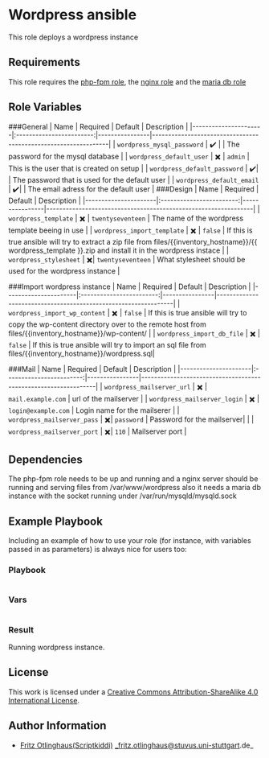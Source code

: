 # Wordpress ansible

This role deploys a wordpress instance 


## Requirements

This role requires the [php-fpm role](https://github.com/stuvusIT/php-fpm), the [nginx role](https://github.com/stuvusIT/nginx) and the [maria db role](https://github.com/stuvusIT/mariadb)


## Role Variables

###General
| Name                 | Required                 | Default        | Description                                                    |
|----------------------|:------------------------:|----------------|----------------------------------------------------------------|
| `wordpress_mysql_password`      | :heavy_check_mark:       |         | The password for the mysql database                             |
| `wordpress_default_user` | :heavy_multiplication_x:       | `admin`        | This is the user that is created on setup |
| `wordpress_default_password`      | :heavy_check_mark:|                | The password that is used for the default user |
| `wordpress_default_email`      | :heavy_check_mark:|                | The email adress for the default user |
###Design
| Name                 | Required                 | Default        | Description                                                    |
|----------------------|:------------------------:|----------------|----------------------------------------------------------------|
| `wordpress_template`      | :heavy_multiplication_x:       |    `twentyseventeen`     | The name of the wordpress template beeing in use                           |
| `wordpress_import_template` | :heavy_multiplication_x:       | `false`        | If this is true ansible will try to extract a zip file from  files/{{inventory_hostname}}/{{ wordpress_template }}.zip and install it in the wordpress instace |
| `wordpress_stylesheet`      | :heavy_multiplication_x:|        `twentyseventeen`         | What stylesheet should be used for the wordpress instance |

###Import wordpress instance
| Name                 | Required                 | Default        | Description                                                    |
|----------------------|:------------------------:|----------------|----------------------------------------------------------------|
| `wordpress_import_wp_content`      | :heavy_multiplication_x:       |    `false`     | If this is true ansible will try to copy the wp-content directory over to the remote host from  files/{{inventory_hostname}}/wp-content/                 |
| `wordpress_import_db_file` | :heavy_multiplication_x:       | `false`        | If this is true ansible will try to import an sql file from  files/{{inventory_hostname}}/wordpress.sql|

###Mail
| Name                 | Required                 | Default        | Description                                                    |
|----------------------|:------------------------:|----------------|----------------------------------------------------------------|
| `wordpress_mailserver_url`      | :heavy_multiplication_x:       |    `mail.example.com`     | url of the mailserver                           |
| `wordpress_mailserver_login` | :heavy_multiplication_x:       | `login@example.com`        | Login name for the mailserer |
| `wordpress_mailserver_pass`      | :heavy_multiplication_x:|        `password`         | Password for the mailserver|                                  |
| `wordpress_mailserver_port`      | :heavy_multiplication_x:|        `110`         | Mailserver port | 
## Dependencies

The php-fpm role needs to be up and running and a nginx server should be running and serving files from /var/www/wordpress also it needs a maria db instance with the socket running under /var/run/mysqld/mysqld.sock


## Example Playbook

Including an example of how to use your role (for instance, with variables passed in as parameters) is always nice for users too:


### Playbook

```yml
```


### Vars

```yml
```


### Result

Running wordpress instance.

## License

This work is licensed under a [Creative Commons Attribution-ShareAlike 4.0 International License](http://creativecommons.org/licenses/by-sa/4.0/).


## Author Information

 * [Fritz Otlinghaus(Scriptkiddi)](https://github.com/Scriptkiddi) _fritz.otlinghaus@stuvus.uni-stuttgart.de_
